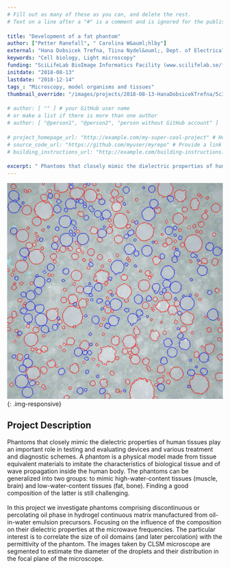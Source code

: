 ```yaml
---
# Fill out as many of these as you can, and delete the rest.
# Text on a line after a "#" is a comment and is ignored for the published page.

title: "Development of a fat phantom"
author: ["Petter Ranefall", " Carolina W&auml;hlby"]
external: "Hana Dobsicek Trefna, Tiina Nydel&ouml;, Dept. of Electrical Engineering, Chalmers University of Technology"
keywords: "Cell biology, Light microscopy"
funding: "SciLifeLab BioImage Informatics Facility (www.scilifelab.se/facilities/bioimage-informatics)"
initdate: "2018-08-13"
lastdate: "2018-12-14"
tags_: "Microscopy, model organisms and tissues"
thumbnail_override: "/images/projects/2018-08-13-HanaDobsicekTrefna/5c3da40624c6f.png"

# author: [ "" ] # your GitHub user name
# or make a list if there is more than one author
# author: [ "@person1", "@person2", "person without GitHub account" ]

# project_homepage_url: "http://example.com/my-super-cool-project" # Homepage for this project
# source_code_url: "https://github.com/myuser/myrepo" # Provide a link to your code
# building_instructions_url: "http://example.com/building-instructions.pdf" # how to build the model out of LEGO (*not* how to build the source code)

excerpt: " Phantoms that closely mimic the dielectric properties of human tissues play an important role in testing and evaluating devices and various treatment and diagnostic schemes. A phantom is a physical m..."
---
```


![Development of a fat phantom](/images/projects/2018-08-13-HanaDobsicekTrefna/5c3da40624c6f.png){: .img-responsive}
## Project Description
 Phantoms that closely mimic the dielectric properties of human tissues play an important role in testing and evaluating devices and various treatment and diagnostic schemes. A phantom is a physical model made from tissue equivalent materials to imitate the characteristics of biological tissue and of wave propagation inside the human body. The phantoms can be generalized into two groups: to mimic high-water-content tissues (muscle, brain) and low-water-content tissues (fat, bone). Finding a good composition of the latter is still challenging.<br/><br/>In this project we investigate phantoms comprising discontinuous or percolating oil phase in hydrogel continuous matrix manufactured from oil-in-water emulsion precursors. Focusing on the influence of the composition on their dielectric properties at the microwave frequencies. The particular interest is to correlate the size of oil domains (and later percolation) with the permittivity of the phantom. The images taken by CLSM microscope are segmented to estimate the diameter of the droplets and their distribution in the focal plane of the microscope. 
